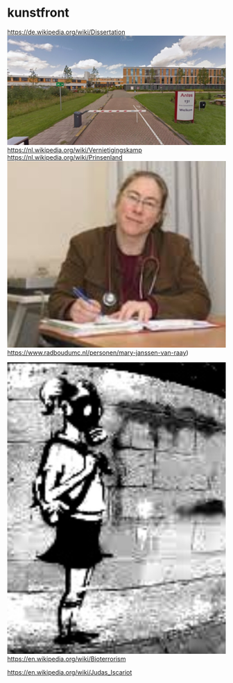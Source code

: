 # kunstfront

https://de.wikipedia.org/wiki/Dissertation
![](https://github.com/nondejus/kunstfront/blob/main/ArtBoard%20Image%20(279).jpg)  
https://nl.wikipedia.org/wiki/Vernietigingskamp
https://nl.wikipedia.org/wiki/Prinsenland
![](https://github.com/nondejus/kunstfront/blob/main/ArtBoard%20Image%20(222).jpg)
https://www.radboudumc.nl/personen/mary-janssen-van-raay)

![](https://github.com/nondejus/kunstfront/blob/main/ArtBoard%20Image%20(74).jpg)  
https://en.wikipedia.org/wiki/Bioterrorism


https://en.wikipedia.org/wiki/Judas_Iscariot


